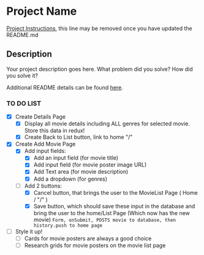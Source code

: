 # Project Name

[Project Instructions](./INSTRUCTIONS.md), this line may be removed once you have updated the README.md

## Description

Your project description goes here. What problem did you solve? How did you solve it?

Additional README details can be found [here](https://github.com/PrimeAcademy/readme-template/blob/master/README.md).

### TO DO LIST

- [x] Create Details Page
    - [x] Display all movie details including ALL genres for selected movie. Store this data in redux!
    - [x] Create Back to List button, link to home "/" 
- [x] Create Add Movie Page
    - [x] Add input fields:
        - [x] Add an input field (for movie title)
        - [x] Add input field (for movie poster image URL)
        - [x] Add Text area (for movie description)
        - [x] Add a dropdown (for genres)
    - [ ] Add 2 buttons:
        - [x] Cancel button, that brings the user to the MovieList Page ( Home / "/" )
        - [x] Save button, which should save these input in the database and bring the user to the home/List Page (Which now has the new movie)
            `Form, onSubmit, POSTS movie to database, then history.push to home page`
- [ ] Style it up!
    - [ ] Cards for movie posters are always a good choice
    - [ ] Research grids for movie posters on the movie list page